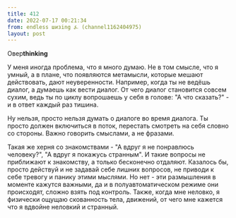 ```yaml
---
title: 412
date: 2022-07-17 00:21:34
from: endless шизing ⍼ (channel1162404975)
layout: post
---
```


Овер**thinking**

У меня иногда проблема, что я много думаю. Не в том смысле, что я умный, а в плане, что появляются метамысли, которые мешают действовать, дают неуверенности. Например, когда ты не ведёшь диалог, а думаешь как вести диалог. От чего диалог становится совсем сухим, ведь ты по циклу вопрошаешь у себя в голове: "А что сказать?" - и в ответ каждый раз тишина.

Ну нельзя, просто нельзя думать о диалоге во время диалога. Ты просто должен включиться в поток, перестать смотреть на себя словно со стороны. Важно говорить смыслами, а не фразами.

Такая же херня со знакомствами - "А вдруг я не понравлюсь человеку?", "А вдруг я покажусь странным". И такие вопросы не приближают к знакомству, а только бесконечно отдаляют.
Казалось бы, просто действуй и не задавай себе лишних вопросов, не приводи к себе тревогу и панику этими мыслями. Но нет - эти размышления в моменте кажутся важными, да и в полуавтоматическом режиме они происходят, сложно взять под контроль.
Также, когда мне неловко, я физически ощущаю скованность тела, движений, от чего мне кажется что я вдвойне неловкий и странный.

